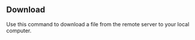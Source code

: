 <!-- usedin: [ _legacy_docker/Toolbelt] - post: -->


## Download

Use this command to download a file from the remote server to your local computer.

